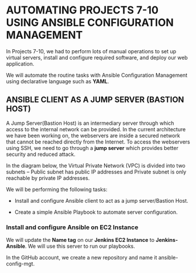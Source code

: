# AUTOMATING PROJECTS 7-10 USING ANSIBLE CONFIGURATION MANAGEMENT

In Projects 7-10, we had to perform lots of manual operations to set up virtual servers, install and configure required software, and deploy our web application.

We will automate the routine tasks with Ansible Configuration Management using declarative language such as **YAML**.

## ANSIBLE CLIENT AS A JUMP SERVER (BASTION HOST)

A Jump Server(Bastion Host) is an intermediary server through which access to the internal network can be provided. In the current architecture we have been working on, the webservers are inside a secured network that cannot be reached directly from the Internet. To access the webservers using SSH, we need to go through a **jump server** which provides better security and reduced attack.

In the diagram below, the Virtual Private Network (VPC) is divided into two subnets – Public subnet has public IP addresses and Private subnet is only reachable by private IP addresses.

We will be performing the following tasks:

- Install and configure Ansible client to act as a jump server/Bastion Host.

- Create a simple Ansible Playbook to automate server configuration.

### Install and configure Ansible on EC2 Instance

We will update the **Name tag** on our **Jenkins EC2 Instance** to **Jenkins-Ansible**. We will use this server to run our playbooks.

In the GitHub account, we create a new repository and name it ansible-config-mgt.



